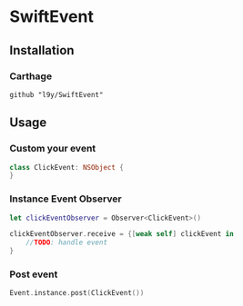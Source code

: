 # SwiftEvent

## Installation

### Carthage
```
github "l9y/SwiftEvent"
```
## Usage

### Custom your event

```swift
class ClickEvent: NSObject {
}
```

### Instance Event Observer
```swift
let clickEventObserver = Observer<ClickEvent>()

clickEventObserver.receive = {[weak self] clickEvent in
    //TODO: handle event
}
```
### Post event
```swift
Event.instance.post(ClickEvent())

```
